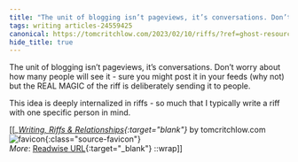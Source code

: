 ```yaml
---
title: "The unit of blogging isn’t pageviews, it’s conversations. Don’t worry ..."
tags: writing articles-24559425
canonical: https://tomcritchlow.com/2023/02/10/riffs/?ref=ghost-resources
hide_title: true
---
```


The unit of blogging isn’t pageviews, it’s conversations. Don’t worry about how many people will see it - sure you might post it in your feeds (why not) but the REAL MAGIC of the riff is deliberately sending it to people.

This idea is deeply internalized in riffs - so much that I typically write a riff with one specific person in mind.


[[<cite>_[Writing, Riffs & Relationships](https://tomcritchlow.com/2023/02/10/riffs/?ref=ghost-resources){:target="_blank"}_</cite> by tomcritchlow.com ![favicon](https://s2.googleusercontent.com/s2/favicons?domain=tomcritchlow.com){:class="source-favicon"}<br>
_More_: [Readwise URL](https://readwise.io/open/478994368){:target="_blank"}
::wrap]]